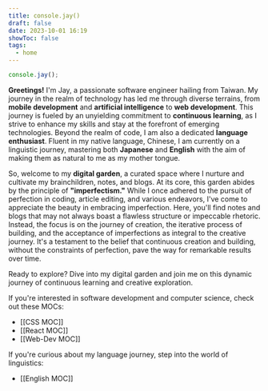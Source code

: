 ```yaml
---
title: console.jay()
draft: false
date: 2023-10-01 16:19
showToc: false
tags:
  - home
--- 
```


```js title="index.js"
console.jay();
```

**Greetings!** I'm Jay, a passionate software engineer hailing from Taiwan. My journey in the realm of technology has led me through diverse terrains, from **mobile development** and **artificial intelligence** to **web development**. This journey is fueled by an unyielding commitment to **continuous learning**, as I strive to enhance my skills and stay at the forefront of emerging technologies. Beyond the realm of code, I am also a dedicated **language enthusiast**. Fluent in my native language, Chinese, I am currently on a linguistic journey, mastering both **Japanese** and **English** with the aim of making them as natural to me as my mother tongue.

So, welcome to my **digital garden**, a curated space where I nurture and cultivate my brainchildren, notes, and blogs. At its core, this garden abides by the principle of **"imperfectism."** While I once adhered to the pursuit of perfection in coding, article editing, and various endeavors, I've come to appreciate the beauty in embracing imperfection. Here, you'll find notes and blogs that may not always boast a flawless structure or impeccable rhetoric. Instead, the focus is on the journey of creation, the iterative process of building, and the acceptance of imperfections as integral to the creative journey. It's a testament to the belief that continuous creation and building, without the constraints of perfection, pave the way for remarkable results over time.

Ready to explore? Dive into my digital garden and join me on this dynamic journey of continuous learning and creative exploration.

If you're interested in software development and computer science, check out these MOCs:
- [[CSS MOC]]
- [[React MOC]]
- [[Web-Dev MOC]]

If you're curious about my language journey, step into the world of linguistics:
- [[English MOC]]